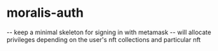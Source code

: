# moralis-auth

-- keep a minimal skeleton for signing in with metamask
-- will allocate privileges depending on the user's nft collections and particular nft
